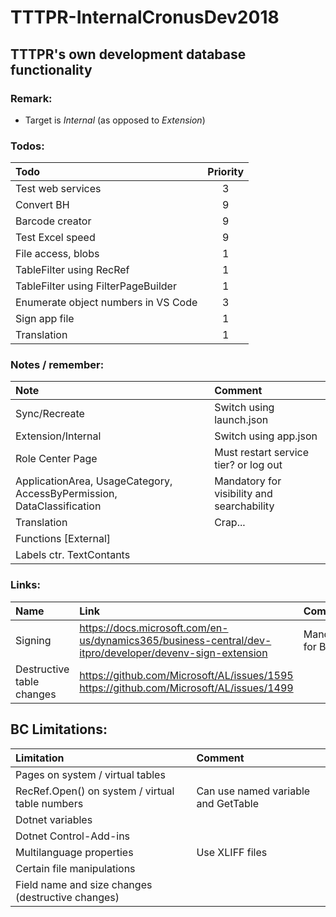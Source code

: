 # TTTPR-InternalCronusDev2018
## TTTPR's own development database functionality

### Remark:
- Target is *Internal* (as opposed to *Extension*) 

### Todos:
| Todo | Priority |
| :---- | :------: |
| Test web services | 3
| Convert BH | 9
| Barcode creator | 9
| Test Excel speed | 9
| File access, blobs | 1
| TableFilter using RecRef | 1
| TableFilter using FilterPageBuilder | 1
| Enumerate object numbers in VS Code | 3
| Sign app file | 1
| Translation | 1

### Notes / remember:
| Note | Comment |
|:---- | :------ |
| Sync/Recreate | Switch using launch.json
| Extension/Internal | Switch using app.json
| Role Center Page | Must restart service tier? or log out
| ApplicationArea, UsageCategory, AccessByPermission, DataClassification | Mandatory for visibility and searchability
| Translation | Crap...
| Functions [External]
| Labels ctr. TextContants

### Links:
| Name | Link | Comment |
|:---- | :--- | :------ |
| Signing | https://docs.microsoft.com/en-us/dynamics365/business-central/dev-itpro/developer/devenv-sign-extension | Mandatory for BC
| Destructive table changes | https://github.com/Microsoft/AL/issues/1595 https://github.com/Microsoft/AL/issues/1499

## BC Limitations:
| Limitation | Comment |
| :--------- | :------ |
| Pages on system / virtual tables
| RecRef.Open() on system / virtual table numbers | Can use named variable and GetTable
| Dotnet variables
| Dotnet Control-Add-ins
| Multilanguage properties | Use XLIFF files
| Certain file manipulations
| Field name and size changes (destructive changes)


